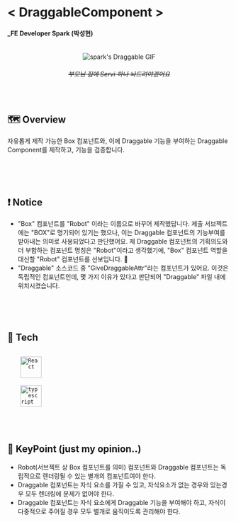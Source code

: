 # < DraggableComponent >

#### _FE Developer Spark (박성현)

<br/>
  
  <div align="center">
    <img src="https://postfiles.pstatic.net/MjAyMjA1MjdfMjA0/MDAxNjUzNTg0NjYyNDc2.IHfkhNQmDW_hmggXRwoEhggXLdQ-NN2ONrYm_Qnp-SIg.x71UpHXMqWlOYOyu3WtRJBuE1hg3cf8MNiOmdtwnKPUg.GIF.123gk/TOTAL.gif?type=w580" alt="spark's Draggable GIF"/>
  
  ###### ~~_부모님 집에 Servi 하나 놔드려야겠어요_~~
  </div>
</div>

<br/>


## 🗺️ Overview
자유롭게 제작 가능한 Box 컴포넌트와, 이에 Draggable 기능을 부여하는
Draggable Component를 제작하고, 기능을 검증합니다.

<br/>
<br/>
<br/>

## ❗️ Notice

- "Box" 컴포넌트를 "Robot" 이라는 이름으로 바꾸어 제작했답니다. 제출 서브젝트에는 "BOX"로 명기되어 있기는 했으나, 이는 Draggable 컴포넌트의 기능부여를 받아내는 의미로 사용되었다고 판단했어요. 제 Draggable 컴포넌트의 기획의도와 더 부합하는 컴포넌트 명칭은 "Robot"이라고 생각했기에, "Box" 컴포넌트 역할을 대신할 "Robot" 컴포넌트를 선보입니다. 🤖
- "Draggable" 소스코드 중 "GiveDraggableAttr"라는 컴포넌트가 있어요. 이것은 독립적인 컴포넌트인데, 몇 가지 이유가 있다고 판단되어 "Draggable" 파일 내에 위치시켰습니다. 

<br/>
<br/>
<br/>

## 🧰 Tech


<code>
    <img src="https://img.shields.io/badge/React-20232A?style=for-the-badge&logo=react&logoColor=61DAFB" height="48" alt="React"/>
</code>

<code>
    <img src="https://img.shields.io/badge/TypeScript-007ACC?style=for-the-badge&logo=typescript&logoColor=white" height="48" alt="typescript"/>
</code>

  
<br/>
<br/>
<br/>



## 🔑 KeyPoint (just my opinion..)
- Robot(서브젝트 상 Box 컴포넌트를 의미) 컴포넌트와 Draggable 컴포넌트는 독립적으로 렌더링될 수 있는 별개의 컴포넌트여야 한다.
- Draggable 컴포넌트는 자식 요소를 가질 수 있고, 자식요소가 없는 경우와 있는경우 모두 렌더링에 문제가 없어야 한다.
- Draggable 컴포넌트는 자식 요소에게 Draggable 기능을 부여해야 하고, 자식이 다중적으로 주어질 경우 모두 별개로 움직이도록 관리해야 한다.

<br/>
